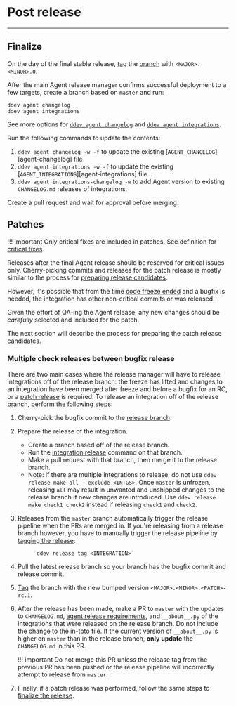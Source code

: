 # Post release

-----

## Finalize

On the day of the final stable release, [tag](pre-release.md#tag) the [branch](pre-release.md#branch) with `<MAJOR>.<MINOR>.0`.

After the main Agent release manager confirms successful deployment to a few targets, create a branch based on `master` and run:

```
ddev agent changelog
ddev agent integrations
```

See more options for [`ddev agent changelog`](../../ddev/cli.md#ddev-agent-changelog) and
[`ddev agent integrations`](../../ddev/cli.md#ddev-agent-integrations).

Run the following commands to update the contents:

1. `ddev agent changelog -w -f` to update the existing [`AGENT_CHANGELOG`][agent-changelog] file
2. `ddev agent integrations -w -f` to update the existing [`AGENT_INTEGRATIONS`][agent-integrations] file.
3. `ddev agent integrations-changelog -w` to add Agent version to existing `CHANGELOG.md` releases of integrations.

Create a pull request and wait for approval before merging.

## Patches

!!! important
    Only critical fixes are included in patches. See definition for
    [critical fixes](https://github.com/DataDog/datadog-floss-guidance/blob/master/docs/severity.md#critical).

Releases after the final Agent release should be reserved for critical issues only. Cherry-picking commits and releases for
 the patch release is mostly similar to the process for [preparing release candidates](pre-release.md#release-candidates).

However, it's possible that from the time [code freeze ended](pre-release.md#release-week) and a bugfix is needed,
the integration has other non-critical commits or was released.

Given the effort of QA-ing the Agent release, any new changes should be _carefully_ selected and included for the patch.

The next section will describe the process for preparing the patch release candidates.

### Multiple check releases between bugfix release

There are two main cases where the release manager will have to release integrations off of the release branch: the freeze has lifted and changes to an integration have been merged after freeze and before a bugfix for an RC, or a [patch release](#patches) is required. To release an integration off of the release branch, perform the following steps:

1. Cherry-pick the bugfix commit to the [release branch](pre-release.md#branch).

2. Prepare the release of the integration.
    - Create a branch based off of the release branch. 
    - Run the [integration release](../integration-release.md#new-integrations) command on that branch.
    - Make a pull request with that branch, then merge it to the release branch.
    - Note: if there are multiple integrations to release, do not use `ddev release make all --exclude <INTGS>`. Once `master` is unfrozen, releasing `all` may result in unwanted and unshipped changes to the release branch if new changes are introduced. Use `ddev release make check1 check2` instead if releasing `check1` and `check2`.

3. Releases from the `master` branch automatically trigger the release pipeline when the PRs are merged in. If you're releasing from a release branch however, you have to manually trigger the release pipeline by [tagging the release](../../ddev/cli.md#ddev-release-tag):

            `ddev release tag <INTEGRATION>`

4. Pull the latest release branch so your branch has the bugfix commit and release commit.

5. [Tag](pre-release.md#tag) the branch with the new bumped version `<MAJOR>.<MINOR>.<PATCH>-rc.1`.

6. After the release has been made, make a PR to `master` with the updates to `CHANGELOG.md`, [agent release requirements](https://github.com/DataDog/integrations-core/blob/master/requirements-agent-release.txt), and `__about__.py` of the integrations that were released on the release branch. Do not include the change to the in-toto file. If the current version of `__about__.py` is higher on `master` than in the release branch, **only update** the `CHANGELOG.md` in this PR.

    !!! important
        Do not merge this PR unless the release tag from the previous PR has been pushed or the release pipeline will incorrectly attempt to release from `master`.

7. Finally, if a patch release was performed, follow the same steps to [finalize the release](#finalize).
